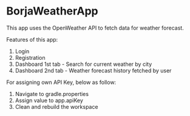 # BorjaWeatherApp

This app uses the OpenWeather API to fetch data for weather forecast.

Features of this app:
1. Login
2. Registration
3. Dashboard 1st tab - Search for current weather by city
4. Dashboard 2nd tab - Weather forecast history fetched by user

For assigning own API Key, below as follow:
1. Navigate to gradle.properties
2. Assign value to app.apiKey
3. Clean and rebuild the workspace
